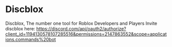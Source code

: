 # Discblox
Discblox, The number one tool for Roblox Developers and Players
Invite discblox here: https://discord.com/api/oauth2/authorize?client_id=1194130578107285516&permissions=2147863552&scope=applications.commands%20bot
